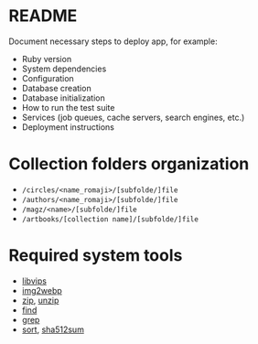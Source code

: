 # README

Document necessary steps to deploy app, for example:

* Ruby version
* System dependencies
* Configuration
* Database creation
* Database initialization
* How to run the test suite
* Services (job queues, cache servers, search engines, etc.)
* Deployment instructions

# Collection folders organization

- `/circles/<name_romaji>/[subfolde/]file`
- `/authors/<name_romaji>/[subfolde/]file`
- `/magz/<name>/[subfolde/]file`
- `/artbooks/[collection name]/[subfolde/]file`

# Required system tools

- [libvips](https://packages.debian.org/bullseye/libvips-dev)
- [img2webp](https://packages.debian.org/bullseye/webp)
- [zip](https://packages.debian.org/bullseye/zip), [unzip](https://packages.debian.org/bullseye/unzip)
- [find](https://packages.debian.org/bullseye/findutils)
- [grep](https://packages.debian.org/bullseye/grep)
- [sort](https://packages.debian.org/bullseye/coreutils), [sha512sum](https://packages.debian.org/bullseye/coreutils)
